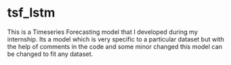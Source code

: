 # tsf_lstm
This is a Timeseries Forecasting model that I developed during my internship. Its a model which is very specific to a particular dataset but with the help of comments in the code and some minor changed this model can be changed to fit any dataset.
